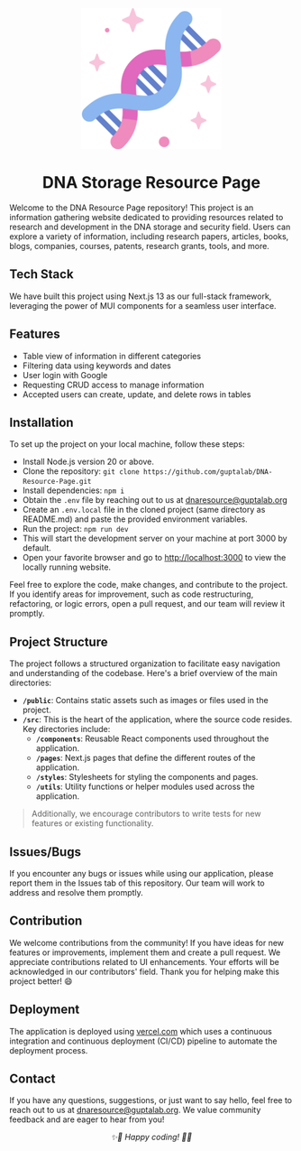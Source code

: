 <!-- logo -->
<p align="center">
  <img width='250' src="public/android-chrome-512x512.png">
</p>

<!-- tag line -->
<h1 align='center'>DNA Storage Resource Page</h1>
<p>Welcome to the DNA Resource Page repository! This project is an information gathering website dedicated to providing resources related to research and development in the DNA storage and security field. Users can explore a variety of information, including research papers, articles, books, blogs, companies, courses, patents, research grants, tools, and more.</p>

<h2>Tech Stack</h2>
We have built this project using Next.js 13 as our full-stack framework, leveraging the power of MUI components for a seamless user interface.

<h2>Features</h2>
<ul>
    <li>Table view of information in different categories</li>
    <li>Filtering data using keywords and dates</li>
    <li>User login with Google</li>
    <li>Requesting CRUD access to manage information</li>
    <li>Accepted users can create, update, and delete rows in tables</li>
</ul>

<h2>Installation</h2>
To set up the project on your local machine, follow these steps:
<ul>
    <li>Install Node.js version 20 or above.</li>
    <li>Clone the repository:
    <code>git clone https://github.com/guptalab/DNA-Resource-Page.git</code></li>
    <li>Install dependencies: <code>npm i</code></li>
    <li>Obtain the <code>.env</code> file by reaching out to us at <a target="_blank" href="mailto:dnaresource@guptalab.org">dnaresource@guptalab.org</a></li>
    <li>Create an <code>.env.local</code> file in the cloned project (same directory as README.md) and paste the provided environment variables.
    <li>Run the project: <code>npm run dev</code></li>
    <li>This will start the development server on your machine at port 3000 by default.
    </li>
    <li>Open your favorite browser and go to <a href="http://localhost:3000" target="_blank">http://localhost:3000</a> to view the locally running website.</li>
</ul>
Feel free to explore the code, make changes, and contribute to the project. If you identify areas for improvement, such as code restructuring, refactoring, or logic errors, open a pull request, and our team will review it promptly.

<h2>Project Structure</h2>
The project follows a structured organization to facilitate easy navigation and understanding of the codebase. Here's a brief overview of the main directories:

- **`/public`**: Contains static assets such as images or files used in the project.
- **`/src`**: This is the heart of the application, where the source code resides. Key directories include:
  - **`/components`**: Reusable React components used throughout the application.
  - **`/pages`**: Next.js pages that define the different routes of the application.
  - **`/styles`**: Stylesheets for styling the components and pages.
  - **`/utils`**: Utility functions or helper modules used across the application.

> Additionally, we encourage contributors to write tests for new features or existing functionality.

<h2>Issues/Bugs</h2>
If you encounter any bugs or issues while using our application, please report them in the Issues tab of this repository. Our team will work to address and resolve them promptly.

<h2>Contribution</h2>
We welcome contributions from the community! If you have ideas for new features or improvements, implement them and create a pull request. We appreciate contributions related to UI enhancements. Your efforts will be acknowledged in our contributors' field. Thank you for helping make this project better! 😄

<h2>Deployment</h2>
The application is deployed using <a href="https://vercel.com" target="_blank">vercel.com</a> which uses a continuous integration and continuous deployment (CI/CD) pipeline to automate the deployment process.

<h2>Contact</h2>
If you have any questions, suggestions, or just want to say hello, feel free to reach out to us at <a target="_blank" href="mailto:dnaresource@guptalab.org">dnaresource@guptalab.org</a>. We value community feedback and are eager to hear from you!

<br/>
<p align="center">
<i>✨🧬 Happy coding! 🧬✨</i>
